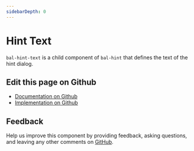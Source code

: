 ```yaml
---
sidebarDepth: 0
---
```



# Hint Text

`bal-hint-text` is a child component of `bal-hint` that defines the text of the hint dialog.




<ClientOnly><docs-component-tabs></docs-component-tabs></ClientOnly>

<!-- docs:child of bal-hint -->




## Edit this page on Github

* [Documentation on Github](https://github.com/baloise/design-system/blob/master/docs/src/components/components/bal-hint-text.md)
* [Implementation on Github](https://github.com/baloise/design-system/blob/master/packages/components/src/components/bal-hint-text)

## Feedback

Help us improve this component by providing feedback, asking questions, and leaving any other comments on [GitHub](https://github.com/baloise/design-system/issues/new).


